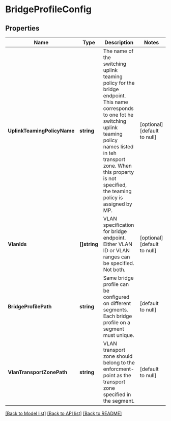 # BridgeProfileConfig

## Properties
Name | Type | Description | Notes
------------ | ------------- | ------------- | -------------
**UplinkTeamingPolicyName** | **string** | The name of the switching uplink teaming policy for the bridge endpoint. This name corresponds to one fot he switching uplink teaming policy names listed in teh transport zone. When this property is not specified, the teaming policy is assigned by MP. | [optional] [default to null]
**VlanIds** | **[]string** | VLAN specification for bridge endpoint. Either VLAN ID or VLAN ranges can be specified. Not both. | [optional] [default to null]
**BridgeProfilePath** | **string** | Same bridge profile can be configured on different segments. Each bridge profile on a segment must unique. | [default to null]
**VlanTransportZonePath** | **string** | VLAN transport zone should belong to the enforcment-point as the transport zone specified in the segment. | [default to null]

[[Back to Model list]](../README.md#documentation-for-models) [[Back to API list]](../README.md#documentation-for-api-endpoints) [[Back to README]](../README.md)

